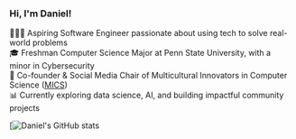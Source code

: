 <!-- Intro --->

### Hi, I'm Daniel!
👨🏽‍💻 Aspiring Software Engineer passionate about using tech to solve real-world problems <br/>
🎓 Freshman Computer Science Major at Penn State University, with a minor in Cybersecurity <br/>
🚀 Co-founder & Social Media Chair of Multicultural Innovators in Computer Science ([MICS](https://linktr.ee/micspsu)) <br/>
📊 Currently exploring data science, AI, and building impactful community projects <br/>

<!-- Github stats --->
[![Daniel's GitHub stats](https://github-readme-stats.vercel.app/api?username=5k-dan&show_icons=true&theme=radical)

